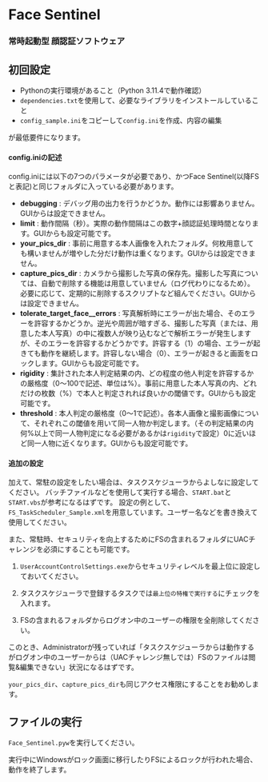 # Face Sentinel
### 常時起動型 顔認証ソフトウェア


## 初回設定
- Pythonの実行環境があること（Python 3.11.4で動作確認）
- `dependencies.txt`を使用して、必要なライブラリをインストールしていること
- `config_sample.ini`をコピーして`config.ini`を作成、内容の編集

が最低要件になります。

#### config.iniの記述

config.iniには以下の7つのパラメータが必要であり、かつFace Sentinel(以降FSと表記)と同じフォルダに入っている必要があります。
- **debugging** : デバッグ用の出力を行うかどうか。動作には影響ありません。GUIからは設定できません。
- **limit** : 動作間隔（秒）。実際の動作間隔はこの数字+顔認証処理時間となります。GUIからも設定可能です。
- **your_pics_dir** : 事前に用意する本人画像を入れたフォルダ。何枚用意しても構いませんが増やした分だけ動作は重くなります。GUIからは設定できません。
- **capture_pics_dir** : カメラから撮影した写真の保存先。撮影した写真については、自動で削除する機能は用意していません（ログ代わりになるため）。必要に応じて、定期的に削除するスクリプトなど組んでください。GUIからは設定できません。
- **tolerate_target_face__errors** : 写真解析時にエラーが出た場合、そのエラーを許容するかどうか。逆光や周囲が暗すぎる、撮影した写真（または、用意した本人写真）の中に複数人が映り込むなどで解析エラーが発生しますが、そのエラーを許容するかどうかです。許容する（1）の場合、エラーが起きても動作を継続します。許容しない場合（0）、エラーが起きると画面をロックします。GUIからも設定可能です。
- **rigidity** : 集計された本人判定結果の内、どの程度の他人判定を許容するかの厳格度（0～100で記述、単位は%）。事前に用意した本人写真の内、どれだけの枚数（%）で本人と判定されれば良いかの閾値です。GUIからも設定可能です。
- **threshold** : 本人判定の厳格度（0～1で記述）。各本人画像と撮影画像について、それぞれこの閾値を用いて同一人物か判定します。（その判定結果の内何%以上で同一人物判定になる必要があるかは`rigidity`で設定）0に近いほど同一人物に近くなります。GUIからも設定可能です。


#### 追加の設定

加えて、常駐の設定をしたい場合は、タスクスケジューラからよしなに設定してください。
バッチファイルなどを使用して実行する場合、`START.bat`と`START.vbs`が参考になるはずです。
設定の例として、`FS_TaskScheduler_Sample.xml`を用意しています。ユーザー名などを書き換えて使用してください。

また、常駐時、セキュリティを向上するためにFSの含まれるフォルダにUACチャレンジを必須にすることも可能です。

1. `UserAccountControlSettings.exe`からセキュリティレベルを最上位に設定しておいてください。

2. タスクスケジューラで登録するタスクでは`最上位の特権で実行する`にチェックを入れます。

3. FSの含まれるフォルダからログオン中のユーザーの権限を全削除してください。

このとき、Administratorが残っていれば「タスクスケジューラからは動作するがログオン中のユーザーからは（UACチャレンジ無しでは）FSのファイルは閲覧&編集できない」状況になるはずです。

`your_pics_dir`、`capture_pics_dir`も同じアクセス権限にすることをお勧めします。


## ファイルの実行
`Face_Sentinel.pyw`を実行してください。

実行中にWindowsがロック画面に移行したりFSによるロックが行われた場合、動作を終了します。

